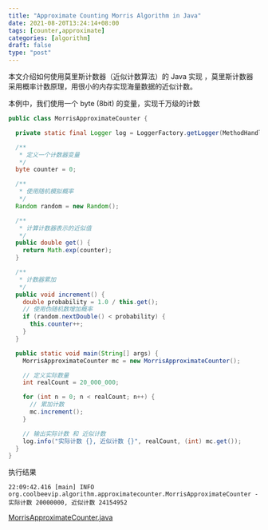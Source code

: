 ```yaml
---
title: "Approximate Counting Morris Algorithm in Java"
date: 2021-08-20T13:24:14+08:00
tags: [counter,approximate]
categories: [algorithm]
draft: false
type: "post"
---
```


本文介绍如何使用莫里斯计数器（近似计数算法）的 Java 实现 ，莫里斯计数器采用概率计数原理，用很小的内存实现海量数据的近似计数。

本例中，我们使用一个 byte (8bit) 的变量，实现千万级的计数

```java
public class MorrisApproximateCounter {

  private static final Logger log = LoggerFactory.getLogger(MethodHandles.lookup().lookupClass());

  /**
   * 定义一个计数器变量
   */
  byte counter = 0;

  /**
   * 使用随机模拟概率
   */
  Random random = new Random();

  /**
   * 计算计数器表示的近似值
   */
  public double get() {
    return Math.exp(counter);
  }

  /**
   * 计数器累加
   */
  public void increment() {
    double probability = 1.0 / this.get();
    // 使用伪随机数增加概率
    if (random.nextDouble() < probability) {
      this.counter++;
    }
  }

  public static void main(String[] args) {
    MorrisApproximateCounter mc = new MorrisApproximateCounter();

    // 定义实际数量
    int realCount = 20_000_000;

    for (int n = 0; n < realCount; n++) {
      // 累加计数
      mc.increment();
    }

    // 输出实际计数 和 近似计数
    log.info("实际计数 {}, 近似计数 {}", realCount, (int) mc.get());
  }
}
```

执行结果

```shell
22:09:42.416 [main] INFO org.coolbeevip.algorithm.approximatecounter.MorrisApproximateCounter - 实际计数 20000000, 近似计数 24154952
```

[MorrisApproximateCounter.java](https://github.com/coolbeevip/tutorials/blob/master/algorithm/morris-approximate-counter/src/main/java/org/coolbeevip/algorithm/approximatecounter/MorrisApproximateCounter.java)
